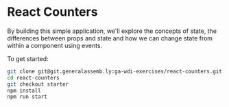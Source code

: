 # React Counters

By building this simple application, we'll explore the concepts of state, the differences between props and state and how we can change state from within a component using events.

To get started:

```sh
git clone git@git.generalassemb.ly:ga-wdi-exercises/react-counters.git
cd react-counters
git checkout starter
npm install
npm run start
```
